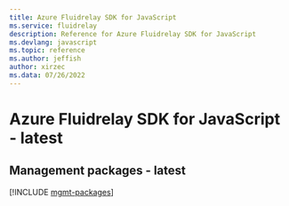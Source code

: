 ```yaml
---
title: Azure Fluidrelay SDK for JavaScript
ms.service: fluidrelay
description: Reference for Azure Fluidrelay SDK for JavaScript
ms.devlang: javascript
ms.topic: reference
ms.author: jeffish
author: xirzec
ms.data: 07/26/2022
---
```

# Azure Fluidrelay SDK for JavaScript - latest

## Management packages - latest
[!INCLUDE [mgmt-packages](fluidrelay-mgmt-index.md)]
